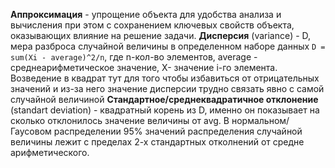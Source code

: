 **Аппроксимация** - упрощение объекта для удобства анализа и вычисления при этом с сохранением ключевых свойств объекта, оказывающих влияние на решение задачи.
**Дисперсия** (variance) - D, мера разброса случайной величины в определенном наборе данных
`D = sum(Xi - average)^2/n`, где n-кол-во элементов, average - среднеарифметическое значение, X- значение i-го элемента.
Возведение в квадрат тут для того чтобы избавиться от отрицательных значений и из-за него значение дисперсии трудно связать явно с самой случайной величиной
**Стандартное/среднеквадратичное отклонение** (standart deviation) - квадратный корень из D, именно он показывает на сколько отклонилось значение величины от avg.
В нормальном/Гаусовом распределении 95% значений распределения случайной величины лежит с пределах 2-х стандартных отколнений от средне арифметического.
